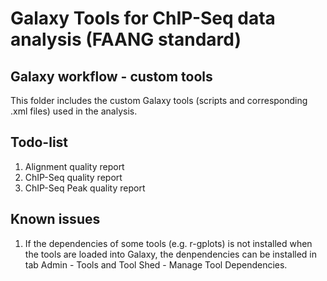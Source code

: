 Galaxy Tools for ChIP-Seq data analysis (FAANG standard)
========================================================

## Galaxy workflow - custom tools

This folder includes the custom Galaxy tools (scripts and corresponding .xml files) used in the analysis.

## Todo-list

1. Alignment quality report
2. ChIP-Seq quality report
3. ChIP-Seq Peak quality report

## Known issues
1. If the dependencies of some tools (e.g. r-gplots) is not installed when the tools are loaded into Galaxy, the denpendencies can be installed in tab Admin - Tools and Tool Shed - Manage Tool Dependencies.